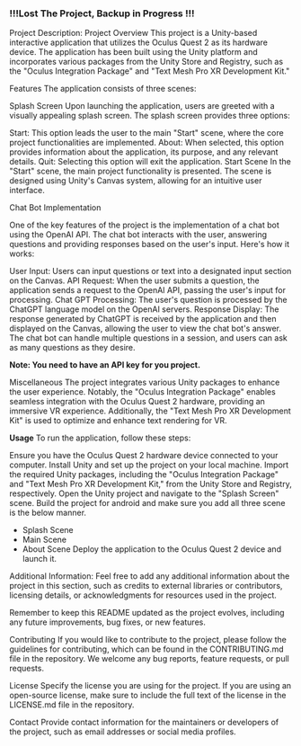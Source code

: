 
<h3>!!!Lost The Project, <b>Backup in Progress</b> !!!</h3>

Project Description:
Project Overview
This project is a Unity-based interactive application that utilizes the Oculus Quest 2 as its hardware device. The application has been built using the Unity platform and incorporates various packages from the Unity Store and Registry, such as the "Oculus Integration Package" and "Text Mesh Pro XR Development Kit."

Features
The application consists of three scenes:

Splash Screen
Upon launching the application, users are greeted with a visually appealing splash screen. The splash screen provides three options:

Start: This option leads the user to the main "Start" scene, where the core project functionalities are implemented.
About: When selected, this option provides information about the application, its purpose, and any relevant details.
Quit: Selecting this option will exit the application.
Start Scene
In the "Start" scene, the main project functionality is presented. The scene is designed using Unity's Canvas system, allowing for an intuitive user interface.

Chat Bot Implementation

One of the key features of the project is the implementation of a chat bot using the OpenAI API. The chat bot interacts with the user, answering questions and providing responses based on the user's input. Here's how it works:

User Input: Users can input questions or text into a designated input section on the Canvas.
API Request: When the user submits a question, the application sends a request to the OpenAI API, passing the user's input for processing.
Chat GPT Processing: The user's question is processed by the ChatGPT language model on the OpenAI servers.
Response Display: The response generated by ChatGPT is received by the application and then displayed on the Canvas, allowing the user to view the chat bot's answer.
The chat bot can handle multiple questions in a session, and users can ask as many questions as they desire.

**Note: You need to have an API key for you project.**

Miscellaneous
The project integrates various Unity packages to enhance the user experience. Notably, the "Oculus Integration Package" enables seamless integration with the Oculus Quest 2 hardware, providing an immersive VR experience. Additionally, the "Text Mesh Pro XR Development Kit" is used to optimize and enhance text rendering for VR.

**Usage**
To run the application, follow these steps:

Ensure you have the Oculus Quest 2 hardware device connected to your computer.
Install Unity and set up the project on your local machine.
Import the required Unity packages, including the "Oculus Integration Package" and "Text Mesh Pro XR Development Kit," from the Unity Store and Registry, respectively.
Open the Unity project and navigate to the "Splash Screen" scene.
Build the project for android and make sure you add all three scene is the below manner.
  - Splash Scene
  - Main Scene
  - About Scene
Deploy the application to the Oculus Quest 2 device and launch it.

Additional Information:
Feel free to add any additional information about the project in this section, such as credits to external libraries or contributors, licensing details, or acknowledgments for resources used in the project.

Remember to keep this README updated as the project evolves, including any future improvements, bug fixes, or new features.

Contributing
If you would like to contribute to the project, please follow the guidelines for contributing, which can be found in the CONTRIBUTING.md file in the repository. We welcome any bug reports, feature requests, or pull requests.

License
Specify the license you are using for the project. If you are using an open-source license, make sure to include the full text of the license in the LICENSE.md file in the repository.

Contact
Provide contact information for the maintainers or developers of the project, such as email addresses or social media profiles.
